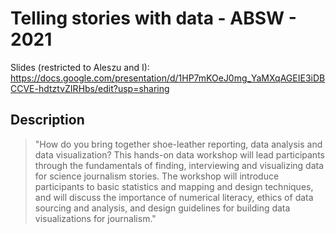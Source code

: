 # Telling stories with data - ABSW - 2021

Slides (restricted to Aleszu and I): https://docs.google.com/presentation/d/1HP7mKOeJ0mg_YaMXqAGEIE3iDBCCVE-hdtztvZIRHbs/edit?usp=sharing

## Description

> "How do you bring together shoe-leather reporting, data analysis and data visualization? This hands-on data workshop will lead participants through the fundamentals of finding, interviewing and visualizing data for science journalism stories. The workshop will introduce participants to basic statistics and mapping and design techniques, and will discuss the importance of numerical literacy, ethics of data sourcing and analysis, and design guidelines for building data visualizations for journalism."

